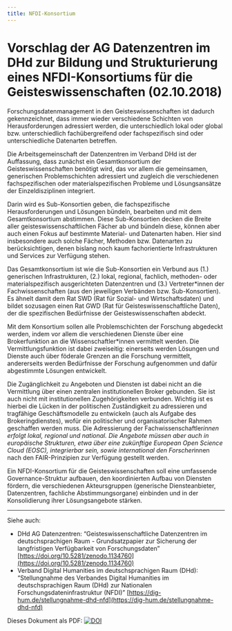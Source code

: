 ```yaml
---
title: NFDI-Konsortium
---
```


# Vorschlag der AG Datenzentren im DHd zur Bildung und Strukturierung eines NFDI-Konsortiums für die Geisteswissenschaften (02.10.2018)

Forschungsdatenmanagement in den Geisteswissenschaften ist dadurch gekennzeichnet, dass immer wieder verschiedene Schichten von Herausforderungen adressiert werden, die unterschiedlich lokal oder global bzw. unterschiedlich fachübergreifend oder fachspezifisch sind oder unterschiedliche Datenarten betreffen.

Die Arbeitsgemeinschaft der Datenzentren im Verband DHd ist der Auffassung, dass zunächst ein Gesamtkonsortium der Geisteswissenschaften benötigt wird, das vor allem die gemeinsamen, generischen Problemschichten adressiert und zugleich die verschiedenen fachspezifischen oder materialspezifischen Probleme und Lösungsansätze der Einzeldisziplinen integriert. 

Darin wird es Sub-Konsortien geben, die fachspezifische Herausforderungen und Lösungen bündeln, bearbeiten und mit dem Gesamtkonsortium abstimmen. Diese Sub-Konsortien decken die Breite aller geisteswissenschaftlichen Fächer ab und bündeln diese, können aber auch einen Fokus auf bestimmte Material- und Datenarten haben. Hier sind insbesondere auch solche Fächer, Methoden bzw. Datenarten zu berücksichtigen, denen bislang noch kaum fachorientierte Infrastrukturen und Services zur Verfügung stehen. 

Das Gesamtkonsortium ist wie die Sub-Konsortien ein Verbund aus (1.) generischen Infrastrukturen, (2.) lokal, regional, fachlich, methoden- oder materialspezifisch ausgerichteten Datenzentren und (3.) Vertreter*innen der Fachwissenschaften (aus den jeweiligen Verbänden bzw. Sub-Konsortien). Es ähnelt damit dem Rat SWD (Rat für Sozial- und Wirtschaftsdaten) und bildet sozusagen einen Rat GWD (Rat für Geisteswissenschaftliche Daten), der die spezifischen Bedürfnisse der Geisteswissenschaften abdeckt.

Mit dem Konsortium sollen alle Problemschichten der Forschung abgedeckt werden, indem vor allem die verschiedenen Dienste über eine Brokerfunktion an die Wissenschaftler*innen vermittelt werden. Die Vermittlungsfunktion ist dabei zweiseitig: einerseits werden Lösungen und Dienste auch über föderale Grenzen an die Forschung vermittelt, andererseits werden Bedürfnisse der Forschung aufgenommen und dafür abgestimmte Lösungen entwickelt.

Die Zugänglichkeit zu Angeboten und Diensten ist dabei nicht an die Vermittlung über einen zentralen institutionellen Broker gebunden. Sie ist auch nicht mit institutionellen Zugehörigkeiten verbunden. Wichtig ist es hierbei die Lücken in der politischen Zuständigkeit zu adressieren und tragfähige Geschäftsmodelle zu entwickeln (auch als Aufgabe des Brokeringdienstes), wofür ein politischer und organisatorischer Rahmen geschaffen werden muss. Die Adressierung der Fachwissenschaftler*innen erfolgt lokal, regional und national. Die Angebote müssen aber auch in europäische Strukturen, etwa über eine zukünftige European Open Science Cloud (EOSC), integrierbar sein, sowie international den Forscher*innen nach den FAIR-Prinzipien zur Verfügung gestellt werden.  

Ein NFDI-Konsortium für die Geisteswissenschaften soll eine umfassende Governance-Struktur aufbauen, den koordinierten Aufbau von Diensten fördern, die verschiedenen Akteursgruppen (generische Diensteanbieter, Datenzentren, fachliche Abstimmungsorgane) einbinden und in der Konsolidierung ihrer Lösungsangebote stärken.

-----------
Siehe auch:
- DHd AG Datenzentren: “Geisteswissenschaftliche Datenzentren im deutschsprachigen Raum - Grundsatzpapier zur Sicherung der langfristigen Verfügbarkeit von Forschungsdaten” [https://doi.org/10.5281/zenodo.1134760](https://doi.org/10.5281/zenodo.1134760)
- Verband Digital Humanities im deutschsprachigen Raum (DHd): “Stellungnahme des Verbandes Digital Humanities im deutschsprachigen Raum (DHd) zur Nationalen Forschungsdateninfrastruktur (NFDI)” [https://dig-hum.de/stellungnahme-dhd-nfd](https://dig-hum.de/stellungnahme-dhd-nfd)

Dieses Dokument als PDF: [![DOI](https://zenodo.org/badge/DOI/10.5281/zenodo.1442845.svg)](https://doi.org/10.5281/zenodo.1442845)
